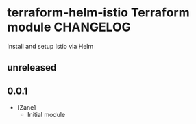# terraform-helm-istio Terraform module CHANGELOG

Install and setup Istio via Helm

## unreleased

## 0.0.1
 - [Zane]
   - Initial module 
